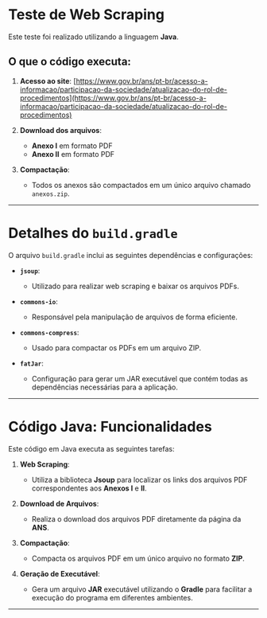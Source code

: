 # Teste de Web Scraping

Este teste foi realizado utilizando a linguagem **Java**.

## O que o código executa:
1. **Acesso ao site**:
   [https://www.gov.br/ans/pt-br/acesso-a-informacao/participacao-da-sociedade/atualizacao-do-rol-de-procedimentos](https://www.gov.br/ans/pt-br/acesso-a-informacao/participacao-da-sociedade/atualizacao-do-rol-de-procedimentos)

2. **Download dos arquivos**:
   - **Anexo I** em formato PDF
   - **Anexo II** em formato PDF

3. **Compactação**:
   - Todos os anexos são compactados em um único arquivo chamado `anexos.zip`.

---

# Detalhes do `build.gradle`

O arquivo `build.gradle` inclui as seguintes dependências e configurações:

- **`jsoup`**: 
  - Utilizado para realizar web scraping e baixar os arquivos PDFs.

- **`commons-io`**:
  - Responsável pela manipulação de arquivos de forma eficiente.

- **`commons-compress`**:
  - Usado para compactar os PDFs em um arquivo ZIP.

- **`fatJar`**:
  - Configuração para gerar um JAR executável que contém todas as dependências necessárias para a aplicação.

---

# Código Java: Funcionalidades

Este código em Java executa as seguintes tarefas:

1. **Web Scraping**:
   - Utiliza a biblioteca **Jsoup** para localizar os links dos arquivos PDF correspondentes aos **Anexos I** e **II**.

2. **Download de Arquivos**:
   - Realiza o download dos arquivos PDF diretamente da página da **ANS**.

3. **Compactação**:
   - Compacta os arquivos PDF em um único arquivo no formato **ZIP**.

4. **Geração de Executável**:
   - Gera um arquivo **JAR** executável utilizando o **Gradle** para facilitar a execução do programa em diferentes ambientes.

---



